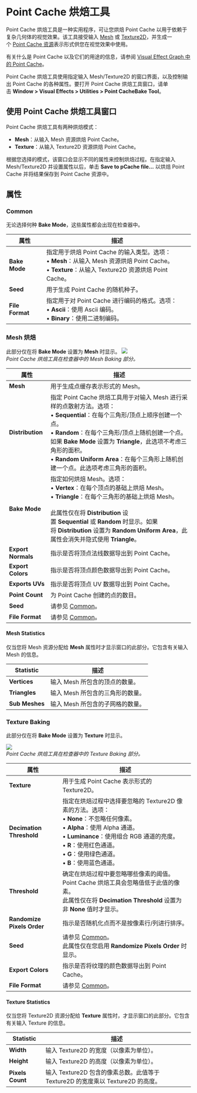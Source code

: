 # Point Cache 烘焙工具
Point Cache 烘焙工具是一种实用程序，可让您烘焙 Point Cache 以用于依赖于复杂几何体的视觉效果。该工具接受输入 [Mesh](https://docs.unity3d.com/Manual/class-Mesh.html) 或 [Texture2D](https://docs.unity3d.com/ScriptReference/Texture2D.html)，并生成一个 [Point Cache 资源](https://docs.unity3d.com/cn/Packages/com.unity.visualeffectgraph@10.5/manual/point-cache-asset.html)表示形式供您在视觉效果中使用。

有关什么是 Point Cache 以及它们的用途的信息，请参阅 [Visual Effect Graph 中的 Point Cache](https://docs.unity3d.com/cn/Packages/com.unity.visualeffectgraph@10.5/manual/point-cache-in-vfx-graph.html)。

Point Cache 烘焙工具使用指定输入 Mesh/Texture2D 的窗口界面，以及控制输出 Point Cache 的各种属性。要打开 Point Cache 烘焙工具窗口，请单击 **Window > Visual Effects > Utilities > Point CacheBake Tool**。

## 使用 Point Cache 烘焙工具窗口
Point Cache 烘焙工具有两种烘焙模式：
- **Mesh**：从输入 Mesh 资源烘焙 Point Cache。
- **Texture**：从输入 Texture2D 资源烘焙 Point Cache。

根据您选择的模式，该窗口会显示不同的属性来控制烘焙过程。在指定输入 Mesh/Texture2D 并设置属性以后，单击 **Save to pCache file…** 以烘焙 Point Cache 并将结果保存到 Point Cache 资源中。

## 属性
### Common
无论选择何种 **Bake Mode**，这些属性都会出现在检查器中。

|**属性**|**描述**|
|---|---|
|**Bake Mode**|指定用于烘焙 Point Cache 的输入类型。选项：  <br>• **Mesh**：从输入 Mesh 资源烘焙 Point Cache。  <br>• **Texture**：从输入 Texture2D 资源烘焙 Point Cache。|
|**Seed**|用于生成 Point Cache 的随机种子。|
|**File Format**|指定用于对 Point Cache 进行编码的格式。选项：  <br>• **Ascii**：使用 Ascii 编码。  <br>• **Binary**：使用二进制编码。|

### Mesh 烘焙
此部分仅在将 **Bake Mode** 设置为 **Mesh** 时显示。
![](https://docs.unity3d.com/cn/Packages/com.unity.visualeffectgraph@10.5/manual/images/pcache-mesh-inspector.png)  
_Point Cache 烘焙工具在检查器中的 Mesh Baking 部分。_

|**属性**|**描述**|
|---|---|
|**Mesh**|用于生成点缓存表示形式的 Mesh。|
|**Distribution**|指定 Point Cache 烘焙工具用于对输入 Mesh 进行采样的点散射方法。选项：  <br>• **Sequential**：在每个三角形/顶点上顺序创建一个点。  <br>• **Random**：在每个三角形/顶点上随机创建一个点。如果 **Bake Mode** 设置为 **Triangle**，此选项不考虑三角形的面积。  <br>• **Random Uniform Area**：在每个三角形上随机创建一个点。此选项考虑三角形的面积。|
|**Bake Mode**|指定如何烘焙 Mesh。选项：  <br>• **Vertex**：在每个顶点的基础上烘焙 Mesh。  <br>• **Triangle**：在每个三角形的基础上烘焙 Mesh。  <br>  <br>此属性仅在将 **Distribution** 设置 **Sequential** 或 **Random** 时显示。如果将 **Distribution** 设置为 **Random Uniform Area**，此属性会消失并隐式使用 **Triangle**。|
|**Export Normals**|指示是否将顶点法线数据导出到 Point Cache。|
|**Export Colors**|指示是否将顶点颜色数据导出到 Point Cache。|
|**Exports UVs**|指示是否将顶点 UV 数据导出到 Point Cache。|
|**Point Count**|为 Point Cache 创建的点的数目。|
|**Seed**|请参见 [Common](https://docs.unity3d.com/cn/Packages/com.unity.visualeffectgraph@10.5/manual/point-cache-bake-tool.html#common)。|
|**File Format**|请参见 [Common](https://docs.unity3d.com/cn/Packages/com.unity.visualeffectgraph@10.5/manual/point-cache-bake-tool.html#common)。|

#### Mesh Statistics
仅当您将 Mesh 资源分配给 **Mesh** 属性时才显示窗口的此部分。它包含有关输入 Mesh 的信息。

|**Statistic**|**描述**|
|---|---|
|**Vertices**|输入 Mesh 所包含的顶点的数量。|
|**Triangles**|输入 Mesh 所包含的三角形的数量。|
|**Sub Meshes**|输入 Mesh 所包含的子网格的数量。|

### Texture Baking
此部分仅在将 **Bake Mode** 设置为 **Texture** 时显示。

![](https://docs.unity3d.com/cn/Packages/com.unity.visualeffectgraph@10.5/manual/images/pcache-texture-inspector.png)  
_Point Cache 烘焙工具在检查器中的 Texture Baking 部分。_

|**属性**|**描述**|
|---|---|
|**Texture**|用于生成 Point Cache 表示形式的 Texture2D。|
|**Decimation Threshold**|指定在烘焙过程中选择要忽略的 Texture2D 像素的方法。选项：  <br>• **None**：不忽略任何像素。  <br>• **Alpha**：使用 Alpha 通道。  <br>• **Luminance**：使用组合 RGB 通道的亮度。  <br>• **R**：使用红色通道。  <br>• **G**：使用绿色通道。  <br>• **B**：使用蓝色通道。|
|**Threshold**|确定在烘焙过程中要忽略哪些像素的阈值。Point Cache 烘焙工具会忽略值低于此值的像素。  <br>此属性仅在将 **Decimation Threshold** 设置为非 **None** 值时才显示。|
|**Randomize Pixels Order**|指示是否随机化点而不是按像素行/列进行排序。|
|**Seed**|请参见 [Common](https://docs.unity3d.com/cn/Packages/com.unity.visualeffectgraph@10.5/manual/point-cache-bake-tool.html#common)。  <br>此属性仅在您启用 **Randomize Pixels Order** 时显示。|
|**Export Colors**|指示是否将纹理的颜色数据导出到 Point Cache。|
|**File Format**|请参见 [Common](https://docs.unity3d.com/cn/Packages/com.unity.visualeffectgraph@10.5/manual/point-cache-bake-tool.html#common)。|

#### Texture Statistics
仅当您将 Texture2D 资源分配给 **Texture** 属性时，才显示窗口的此部分。它包含有关输入 Texture 的信息。

|**Statistic**|**描述**|
|---|---|
|**Width**|输入 Texture2D 的宽度（以像素为单位）。|
|**Height**|输入 Texture2D 的高度（以像素为单位）。|
|**Pixels Count**|输入 Texture2D 包含的像素总数。此值等于 Texture2D 的宽度乘以 Texture2D 的高度。|